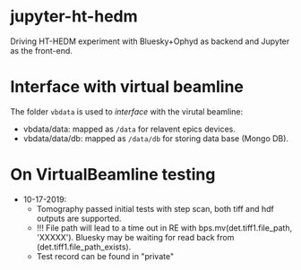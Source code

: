 # jupyter-ht-hedm
Driving HT-HEDM experiment with Bluesky+Ophyd as backend and Jupyter as the front-end.

# Interface with virtual beamline
The folder `vbdata` is used to _interface_ with the virutal beamline:

* vbdata/data: mapped as `/data` for relavent epics devices.
* vbdata/data/db: mapped as `/data/db` for storing data base (Mongo DB).

# On VirtualBeamline testing
* 10-17-2019: 
   * Tomography passed initial tests with step scan, both tiff and hdf outputs are supported.
   * !!! File path will lead to a time out in RE with bps.mv(det.tiff1.file_path, 'XXXXX'). Bluesky may be waiting for read back from (det.tiff1.file_path_exists).
   * Test record can be found in "private"

